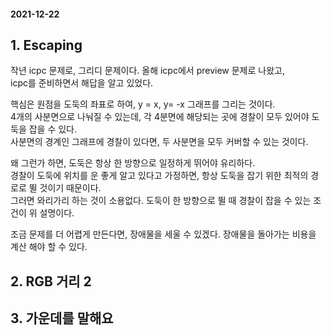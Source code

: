 #### 2021-12-22

## 1. Escaping  
작년 icpc 문제로, 그리디 문제이다. 올해 icpc에서 preview 문제로 나왔고,  
icpc를 준비하면서 해답을 알고 있었다.   

핵심은 원점을 도둑의 좌표로 하여, y = x, y= -x 그래프를 그리는 것이다.  
4개의 사분면으로 나눠질 수 있는데, 각 4분면에 해당되는 곳에 경찰이 모두 있어야 도둑을 잡을 수 있다.  
사분면의 경계인 그래프에 경찰이 있다면, 두 사분면을 모두 커버할 수 있는 것이다.  

왜 그런가 하면, 도둑은 항상 한 방향으로 일정하게 뛰어야 유리하다.   
경찰이 도둑에 위치를 운 좋게 알고 있다고 가정하면, 항상 도둑을 잡기 위한 최적의 경로로 뛸 것이기 때문이다.  
그러면 와리가리 하는 것이 소용없다. 도둑이 한 방향으로 뛸 때 경찰이 잡을 수 있는 조건이 위 설명이다.  

조금 문제를 더 어렵게 만든다면, 장애물을 세울 수 있겠다. 장애물을 돌아가는 비용을 계산 해야 할 수 있다.   


## 2. RGB 거리 2   



## 3. 가운데를 말해요

